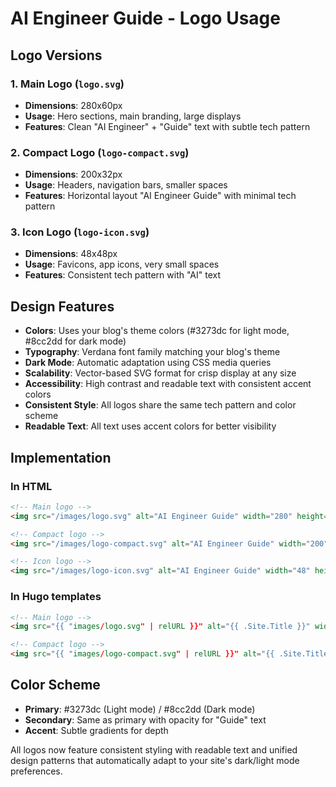 # AI Engineer Guide - Logo Usage

## Logo Versions

### 1. Main Logo (`logo.svg`)
- **Dimensions**: 280x60px
- **Usage**: Hero sections, main branding, large displays
- **Features**: Clean "AI Engineer" + "Guide" text with subtle tech pattern

### 2. Compact Logo (`logo-compact.svg`)
- **Dimensions**: 200x32px  
- **Usage**: Headers, navigation bars, smaller spaces
- **Features**: Horizontal layout "AI Engineer Guide" with minimal tech pattern

### 3. Icon Logo (`logo-icon.svg`)
- **Dimensions**: 48x48px
- **Usage**: Favicons, app icons, very small spaces
- **Features**: Consistent tech pattern with "AI" text

## Design Features

- **Colors**: Uses your blog's theme colors (#3273dc for light mode, #8cc2dd for dark mode)
- **Typography**: Verdana font family matching your blog's theme
- **Dark Mode**: Automatic adaptation using CSS media queries
- **Scalability**: Vector-based SVG format for crisp display at any size
- **Accessibility**: High contrast and readable text with consistent accent colors
- **Consistent Style**: All logos share the same tech pattern and color scheme
- **Readable Text**: All text uses accent colors for better visibility

## Implementation

### In HTML
```html
<!-- Main logo -->
<img src="/images/logo.svg" alt="AI Engineer Guide" width="280" height="60">

<!-- Compact logo -->
<img src="/images/logo-compact.svg" alt="AI Engineer Guide" width="200" height="32">

<!-- Icon logo -->
<img src="/images/logo-icon.svg" alt="AI Engineer Guide" width="48" height="48">
```

### In Hugo templates
```html
<!-- Main logo -->
<img src="{{ "images/logo.svg" | relURL }}" alt="{{ .Site.Title }}" width="280" height="60">

<!-- Compact logo -->
<img src="{{ "images/logo-compact.svg" | relURL }}" alt="{{ .Site.Title }}" width="200" height="32">
```

## Color Scheme
- **Primary**: #3273dc (Light mode) / #8cc2dd (Dark mode)
- **Secondary**: Same as primary with opacity for "Guide" text
- **Accent**: Subtle gradients for depth

All logos now feature consistent styling with readable text and unified design patterns that automatically adapt to your site's dark/light mode preferences. 
